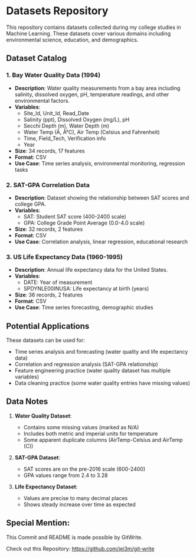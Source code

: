 # Datasets Repository

This repository contains datasets collected during my college studies in Machine Learning. These datasets cover various domains including environmental science, education, and demographics.

## Dataset Catalog

### 1. Bay Water Quality Data (1994)
- **Description**: Water quality measurements from a bay area including salinity, dissolved oxygen, pH, temperature readings, and other environmental factors.
- **Variables**:
  - Site_Id, Unit_Id, Read_Date
  - Salinity (ppt), Dissolved Oxygen (mg/L), pH
  - Secchi Depth (m), Water Depth (m)
  - Water Temp (Ã, Â°C), Air Temp (Celsius and Fahrenheit)
  - Time, Field_Tech, Verification info
  - Year
- **Size**: 34 records, 17 features
- **Format**: CSV
- **Use Case**: Time series analysis, environmental monitoring, regression tasks

### 2. SAT-GPA Correlation Data
- **Description**: Dataset showing the relationship between SAT scores and college GPA.
- **Variables**:
  - SAT: Student SAT score (400-2400 scale)
  - GPA: College Grade Point Average (0.0-4.0 scale)
- **Size**: 32 records, 2 features
- **Format**: CSV
- **Use Case**: Correlation analysis, linear regression, educational research

### 3. US Life Expectancy Data (1960-1995)
- **Description**: Annual life expectancy data for the United States.
- **Variables**:
  - DATE: Year of measurement
  - SPDYNLE00INUSA: Life expectancy at birth (years)
- **Size**: 36 records, 2 features
- **Format**: CSV
- **Use Case**: Time series forecasting, demographic studies

## Potential Applications
These datasets can be used for:
- Time series analysis and forecasting (water quality and life expectancy data)
- Correlation and regression analysis (SAT-GPA relationship)
- Feature engineering practice (water quality dataset has multiple variables)
- Data cleaning practice (some water quality entries have missing values)

## Data Notes
1. **Water Quality Dataset**:
   - Contains some missing values (marked as N/A)
   - Includes both metric and imperial units for temperature
   - Some apparent duplicate columns (AirTemp-Celsius and AirTemp (C))

2. **SAT-GPA Dataset**:
   - SAT scores are on the pre-2016 scale (600-2400)
   - GPA values range from 2.4 to 3.28

3. **Life Expectancy Dataset**:
   - Values are precise to many decimal places
   - Shows steady increase over time as expected

## Special Mention:
This Commit and README is made possible by GitWrite.

Check out this Repository: https://github.com/jei3m/git-write
